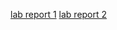 [lab report 1](https://5ean-github.github.io/cse15l-lab-reports/lab-report-1-week-2)
[lab report 2](https://5ean-github.github.io/cse15l-lab-reports/lab-report-2-week-4)
